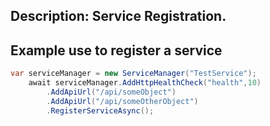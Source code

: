 Description: Service Registration.
---

## Example use to register a service

``` csharp
var serviceManager = new ServiceManager("TestService");
    await serviceManager.AddHttpHealthCheck("health",10)
        .AddApiUrl("/api/someObject")
        .AddApiUrl("/api/someOtherObject")
        .RegisterServiceAsync();
```